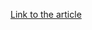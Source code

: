 [Link to the article](https://www.trendmicro.com/en_us/research/24/g/crowdstrike-windows-outage-insights.html)
